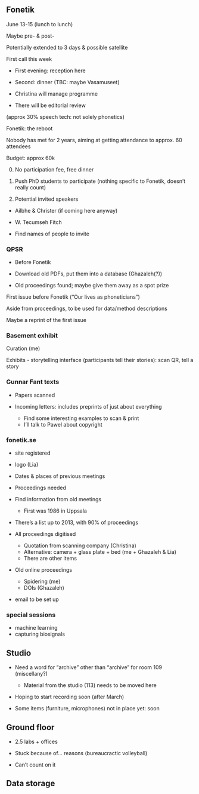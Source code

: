 ## Fonetik

June 13-15 (lunch to lunch)

Maybe pre- & post-

Potentially extended to 3 days & possible satellite

First call this week

- First evening: reception here
- Second: dinner (TBC: maybe Vasamuseet)

- Christina will manage programme
- There will be editorial review

(approx 30% speech tech: not solely phonetics)

Fonetik: the reboot

Nobody has met for 2 years, aiming at getting attendance to approx. 60 attendees

Budget: approx 60k

0. No participation fee, free dinner

1. Push PhD students to participate (nothing specific to Fonetik, doesn’t really count)

2. Potential invited speakers
  - Ailbhe & Christer (if coming here anyway)
  - W. Tecumseh Fitch

- Find names of people to invite

### QPSR

- Before Fonetik

- Download old PDFs, put them into a database (Ghazaleh(?))

- Old proceedings found; maybe give them away as a spot prize

First issue before Fonetik (“Our lives as phoneticians”)

Aside from proceedings, to be used for data/method descriptions

Maybe a reprint of the first issue


### Basement exhibit

Curation (me)

Exhibits - storytelling interface (participants tell their stories): scan QR, tell a story


### Gunnar Fant texts

- Papers scanned

- Incoming letters: includes preprints of just about everything
  - Find some interesting examples to scan & print
  - I’ll talk to Pawel about copyright

### fonetik.se

- site registered
- logo (Lia)

- Dates & places of previous meetings
- Proceedings needed
- Find information from old meetings
  - First was 1986 in Uppsala
- There’s a list up to 2013, with 90% of proceedings
- All proceedings digitised
  - Quotation from scanning company (Christina)
  - Alternative: camera + glass plate + bed (me + Ghazaleh & Lia)
  - There are other items

- Old online proceedings
  - Spidering (me)
  - DOIs (Ghazaleh)

- email to be set up

### special sessions

- machine learning
- capturing biosignals


## Studio

- Need a word for “archive” other than “archive” for room 109 (miscellany?)
  - Material from the studio (113) needs to be moved here

- Hoping to start recording soon (after March)

- Some items (furniture, microphones) not in place yet: soon

## Ground floor

- 2.5 labs + offices

- Stuck because of… reasons (bureaucractic volleyball)

- Can’t count on it

## Data storage



